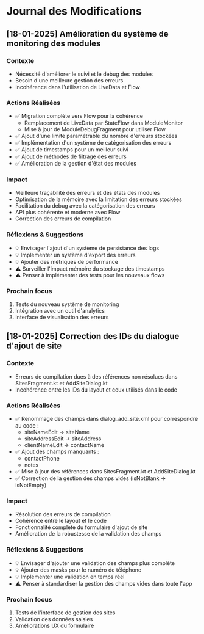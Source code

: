 # Journal des Modifications

## [18-01-2025] Amélioration du système de monitoring des modules

### Contexte
- Nécessité d'améliorer le suivi et le debug des modules
- Besoin d'une meilleure gestion des erreurs
- Incohérence dans l'utilisation de LiveData et Flow

### Actions Réalisées
- ✅ Migration complète vers Flow pour la cohérence
  - Remplacement de LiveData par StateFlow dans ModuleMonitor
  - Mise à jour de ModuleDebugFragment pour utiliser Flow
- ✅ Ajout d'une limite paramétrable du nombre d'erreurs stockées
- ✅ Implémentation d'un système de catégorisation des erreurs
- ✅ Ajout de timestamps pour un meilleur suivi
- ✅ Ajout de méthodes de filtrage des erreurs
- ✅ Amélioration de la gestion d'état des modules

### Impact
- Meilleure traçabilité des erreurs et des états des modules
- Optimisation de la mémoire avec la limitation des erreurs stockées
- Facilitation du debug avec la catégorisation des erreurs
- API plus cohérente et moderne avec Flow
- Correction des erreurs de compilation

### Réflexions & Suggestions
- 💡 Envisager l'ajout d'un système de persistance des logs
- 💡 Implémenter un système d'export des erreurs
- 💡 Ajouter des métriques de performance
- ⚠️ Surveiller l'impact mémoire du stockage des timestamps
- ⚠️ Penser à implémenter des tests pour les nouveaux flows

### Prochain focus
1. Tests du nouveau système de monitoring
2. Intégration avec un outil d'analytics
3. Interface de visualisation des erreurs

## [18-01-2025] Correction des IDs du dialogue d'ajout de site

### Contexte
- Erreurs de compilation dues à des références non résolues dans SitesFragment.kt et AddSiteDialog.kt
- Incohérence entre les IDs du layout et ceux utilisés dans le code

### Actions Réalisées
- ✅ Renommage des champs dans dialog_add_site.xml pour correspondre au code :
  - siteNameEdit -> siteName
  - siteAddressEdit -> siteAddress
  - clientNameEdit -> contactName
- ✅ Ajout des champs manquants :
  - contactPhone
  - notes
- ✅ Mise à jour des références dans SitesFragment.kt et AddSiteDialog.kt
- ✅ Correction de la gestion des champs vides (isNotBlank -> isNotEmpty)

### Impact
- Résolution des erreurs de compilation
- Cohérence entre le layout et le code
- Fonctionnalité complète du formulaire d'ajout de site
- Amélioration de la robustesse de la validation des champs

### Réflexions & Suggestions
- 💡 Envisager d'ajouter une validation des champs plus complète
- 💡 Ajouter des masks pour le numéro de téléphone
- 💡 Implémenter une validation en temps réel
- ⚠️ Penser à standardiser la gestion des champs vides dans toute l'app

### Prochain focus
1. Tests de l'interface de gestion des sites
2. Validation des données saisies
3. Améliorations UX du formulaire